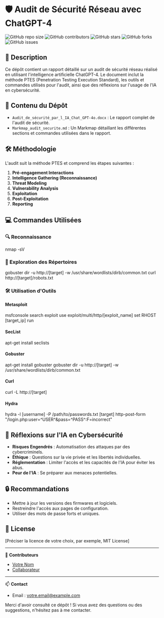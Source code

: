 # 🛡️ Audit de Sécurité Réseau avec ChatGPT-4

![GitHub repo size](https://img.shields.io/github/repo-size/username/repo-name)
![GitHub contributors](https://img.shields.io/github/contributors/username/repo-name)
![GitHub stars](https://img.shields.io/github/stars/username/repo-name?style=social)
![GitHub forks](https://img.shields.io/github/forks/username/repo-name?style=social)
![GitHub issues](https://img.shields.io/github/issues/username/repo-name)

## 📝 Description

Ce dépôt contient un rapport détaillé sur un audit de sécurité réseau réalisé en utilisant l'intelligence artificielle ChatGPT-4. Le document inclut la méthode PTES (Penetration Testing Execution Standard), les outils et commandes utilisés pour l'audit, ainsi que des réflexions sur l'usage de l'IA en cybersécurité.

## 📂 Contenu du Dépôt

- `Audit_de_sécurité_par_l_IA_Chat_GPT-4o.docx` : Le rapport complet de l'audit de sécurité.
- `Markmap_audit_securite.md` : Un Markmap détaillant les différentes sections et commandes utilisées dans le rapport.

## 🛠️ Méthodologie

L'audit suit la méthode PTES et comprend les étapes suivantes :

1. **Pré-engagement Interactions**
2. **Intelligence Gathering (Reconnaissance)**
3. **Threat Modeling**
4. **Vulnerability Analysis**
5. **Exploitation**
6. **Post-Exploitation**
7. **Reporting**

## 💻 Commandes Utilisées

### 🔍 Reconnaissance

nmap -sV

### 📁 Exploration des Répertoires

gobuster dir -u http://[target] -w /usr/share/wordlists/dirb/common.txt
curl http://[target]/robots.txt

### 🛠️ Utilisation d'Outils

#### Metasploit

msfconsole
search exploit
use exploit/multi/http/[exploit_name]
set RHOST [target_ip]
run

#### SecList

apt-get install seclists

#### Gobuster

apt-get install gobuster
gobuster dir -u http://[target] -w /usr/share/wordlists/dirb/common.txt

#### Curl

curl -L http://[target]

#### Hydra

hydra -l [username] -P /path/to/passwords.txt [target] http-post-form "/login.php:user=^USER^&pass=^PASS^:F=incorrect"

## 🤔 Réflexions sur l'IA en Cybersécurité

- **Risques Engendrés** : Automatisation des attaques par des cybercriminels.
- **Éthique** : Questions sur la vie privée et les libertés individuelles.
- **Réglementation** : Limiter l'accès et les capacités de l'IA pour éviter les abus.
- **Peur de l'IA** : Se préparer aux menaces potentielles.

## 🔒 Recommandations

- Mettre à jour les versions des firmwares et logiciels.
- Restreindre l'accès aux pages de configuration.
- Utiliser des mots de passe forts et uniques.

## 📄 License

[Préciser la licence de votre choix, par exemple, MIT License]

---

👤 **Contributeurs**
- [Votre Nom](https://github.com/votrenom)
- [Collaborateur](https://github.com/collaborateur)

---

📫 **Contact**
- Email : [votre.email@example.com](mailto:votre.email@example.com)

Merci d'avoir consulté ce dépôt ! Si vous avez des questions ou des suggestions, n'hésitez pas à me contacter.
